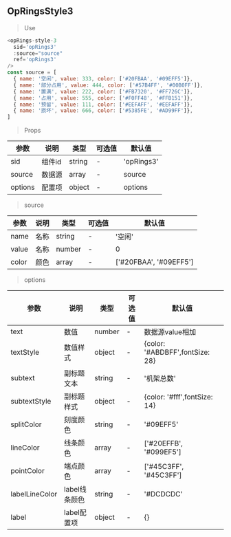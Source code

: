 ## OpRingsStyle3

> Use
```javascript
<opRings-style-3
  sid='opRings3'
  :source="source"
  ref='opRings3'
/>
const source = [
  { name: '空闲', value: 333, color: ['#20FBAA', '#09EFF5']},
  { name: '部分占用', value: 444, color: ['#57B4FF', '#00B0FF']},
  { name: '置满', value: 222, color: ['#FB7320', '#FF726C']},
  { name: '占用', value: 555, color: ['#F0FF48', '#FFB151']},
  { name: '预留', value: 111, color: ['#EEFAFF', '#EEFAFF']},
  { name: '损坏', value: 666, color: ['#5385FE', '#AD99FF']},
]
```

> Props

参数|说明|类型|可选值|默认值
-|-|-|-|-|
sid|组件id|string|-|'opRings3'
source|数据源|array|-|source
options|配置项|object|-|options

> source

参数|说明|类型|可选值|默认值
-|-|-|-|-|
name|名称|string|-|'空闲'
value|名称|number|-|0
color|颜色|array|-|['#20FBAA', '#09EFF5']

> options

参数|说明|类型|可选值|默认值
-|-|-|-|-|
text|数值|number|-|数据源value相加
textStyle|数值样式|object|-|{color: '#ABDBFF',fontSize: 28}
subtext|副标题文本|string|-|'机架总数'
subtextStyle|副标题样式|object|-|{color: '#fff',fontSize: 14}
splitColor|刻度颜色|string|-|'#09EFF5'
lineColor|线条颜色|array|-|['#20EFFB', '#099EF5']
pointColor|端点颜色|array|-|['#45C3FF', '#45C3FF']
labelLineColor|label线条颜色|string|-|'#DCDCDC'
label|label配置项|object|-|{}



